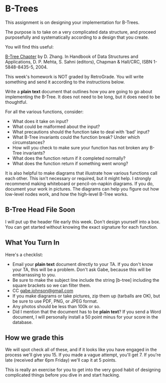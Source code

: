 B-Trees
========

This assignment is on designing your implementation for B-Trees.

The purpose is to take on a very complicated data structure, and
proceed purposefully and systematically according to a design that you
create.

You will find this useful:

[B-Tree Chapter](http://zgking.com:8080/home/donghui/publications/books/dshandbook_BTree.pdf)
by D. Zhang. In Handbook of Data Structures and Applications,
D. P. Mehta, S. Sahni (editors), Chapman & Hall/CRC, ISBN
1-5848-8435-5, 2004.

This week's homework is NOT graded by RetroGrade. You will write
something and send it according to the instructions below.

Write a __plain text__ document that outlines how you are going to go
about implementing the B-Tree. It does not need to be long, but it
does need to be thoughtful.

For all the various functions, consider:

* What does it take on input?
* What could be malformed about the input?
* What precautions should the function take to deal with 'bad' input?
* What B-Tree invariants could the function break? Under which
  circumstances?
* How will you check to make sure your function has not broken any
  B-Tree invariants?
* What does the function return if it completed normally?
* What does the function return if something went wrong?

It is also helpful to make diagrams that illustrate how various
functions call each other. This isn't necessary or required, but it
might help. I strongly recommend making whiteboard or pencil-on-napkin
diagrams. If you do, document your work in pictures. The diagrams can
help you figure out how low-level nodes work, and how the high-level
B-Tree works.

B-Tree Head File Soon
--------

I will put up the header file early this week. Don't design yourself
into a box. You can get started without knowing the exact signature
for each function.

What You Turn In
-----------

Here's a checklist:

* Email your __plain text__ document directly to your TA. If you don't
  know your TA, this will be a problem. Don't ask Gabe, because this
  will be embarrassing to you.
* Be sure to make the subject line include the string [b-tree]
  including the square brackets so we can filter them.
* CC gabe.johnson@gmail.com
* If you make diagrams or take pictures, zip them up (tarballs are
  OK), but be sure to use PDF, PNG, or JPEG format.
* Any photos should be less than 100k or so.
* Did I mention that the document has to be __plain text__? If you
  send a Word document, I will personally install a 50 point minus for
  your score in the database.

How we grade this
---------

We will spot check all of these, and if it looks like you have engaged
in the process we'll give you 15. If you made a vague attempt, you'll
get 7. If you're late (received after 6pm Friday) we'll cap it at 5
points.

This is really an exercise for you to get into the very good habit of
designing complicated things before you dive in and start hacking.
